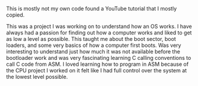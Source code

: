 This is mostly not my own code found a YouTube tutorial that I mostly copied.

This was a project I was working on to understand how an OS works. I have always had a passion for finding out how a computer works and liked to get as low a level as possible. This taught me about the boot sector, boot loaders, and some very basics of how a computer first boots. Was very interesting to understand just how much it was not available before the bootloader work and was very fascinating learning C calling conventions to call C code from ASM. I loved learning how to program in ASM because of the CPU project I worked on it felt like I had full control over the system at the lowest level possible. 

